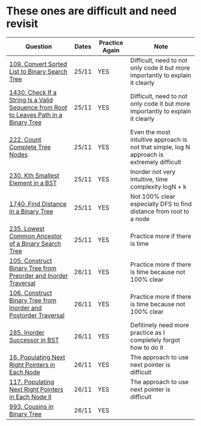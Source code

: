 # These ones are difficult and need revisit
|Question                 | Dates           | Practice Again | Note          |
| ----------------------  |  ---------------| -------------  | ------------- | 
|[109. Convert Sorted List to Binary Search Tree](https://leetcode.com/problems/convert-sorted-list-to-binary-search-tree) | 25/11 | YES | Difficult, need to not only code it but more importantly to explain it clearly
|[1430. Check If a String Is a Valid Sequence from Root to Leaves Path in a Binary Tree](https://leetcode.com/problems/check-if-a-string-is-a-valid-sequence-from-root-to-leaves-path-in-a-binary-tree) | 25/11 | YES | Difficult, need to not only code it but more importantly to explain it clearly
|[222. Count Complete Tree Nodes](https://leetcode.com/problems/count-complete-tree-nodes) | 25/11 | YES | Even the most intuitive approach is not that simple, log N approach is extremely difficult
|[230. Kth Smallest Element in a BST](https://leetcode.com/problems/kth-smallest-element-in-a-bst) | 25/11 | YES | Inorder not very intuitive, time complexity logN + k
|[1740. Find Distance in a Binary Tree](https://leetcode.com/problems/find-distance-in-a-binary-tree)| 25/11 | YES | Not 100% clear especially DFS to find distance from root to a node
[235. Lowest Common Ancestor of a Binary Search Tree](https://leetcode.com/problems/lowest-common-ancestor-of-a-binary-search-tree)| 25/11 | YES | Practice more if there is time
|[105. Construct Binary Tree from Preorder and Inorder Traversal](https://leetcode.com/problems/construct-binary-tree-from-preorder-and-inorder-traversal) | 26/11 | YES | Practice more if there is time because not 100% clear
[106. Construct Binary Tree from Inorder and Postorder Traversal](https://leetcode.com/problems/construct-binary-tree-from-inorder-and-postorder-traversal) | 26/11 | YES | Practice more if there is time because not 100% clear
|[285. Inorder Successor in BST](https://leetcode.com/problems/inorder-successor-in-bst) | 26/11 | YES | Defitinely need more practice as I completely forgot how to do it
[16. Populating Next Right Pointers in Each Node](https://leetcode.com/problems/populating-next-right-pointers-in-each-node)| 26/11 | YES | The approach to use next pointer is difficult
|[117. Populating Next Right Pointers in Each Node II](https://leetcode.com/problems/populating-next-right-pointers-in-each-node-ii)| 26/11 | YES | The approach to use next pointer is difficult
|[993. Cousins in Binary Tree](https://leetcode.com/problems/cousins-in-binary-tree)| 26/11 | YES | 
